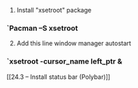 1. Install "xsetroot" package

### `Pacman –S xsetroot

2. Add this line window manager autostart

### `xsetroot -cursor_name left_ptr & 

[[24.3 – Install status bar (Polybar)]]


